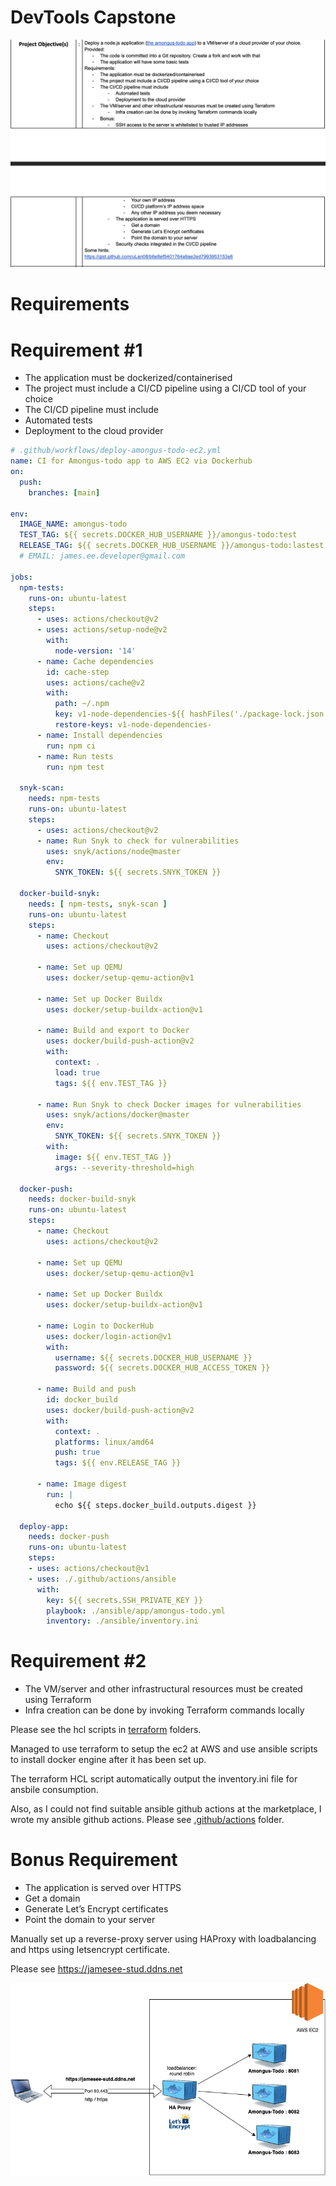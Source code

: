 # DevTools Capstone
![hw day3](docs/img/devtools-capstone.png)


# Requirements

# Requirement #1
- The application must be dockerized/containerised
- The project must include a CI/CD pipeline using a CI/CD tool of your choice
- The CI/CD pipeline must include
- Automated tests
- Deployment to the cloud provider

```yaml
# .github/workflows/deploy-amongus-todo-ec2.yml
name: CI for Amongus-todo app to AWS EC2 via Dockerhub
on:
  push:
    branches: [main]

env:
  IMAGE_NAME: amongus-todo
  TEST_TAG: ${{ secrets.DOCKER_HUB_USERNAME }}/amongus-todo:test
  RELEASE_TAG: ${{ secrets.DOCKER_HUB_USERNAME }}/amongus-todo:lastest
  # EMAIL: james.ee.developer@gmail.com

jobs:
  npm-tests:
    runs-on: ubuntu-latest
    steps:
      - uses: actions/checkout@v2
      - uses: actions/setup-node@v2
        with:
          node-version: '14'
      - name: Cache dependencies
        id: cache-step
        uses: actions/cache@v2
        with:
          path: ~/.npm
          key: v1-node-dependencies-${{ hashFiles('./package-lock.json') }}
          restore-keys: v1-node-dependencies-
      - name: Install dependencies
        run: npm ci
      - name: Run tests
        run: npm test

  snyk-scan:
    needs: npm-tests
    runs-on: ubuntu-latest
    steps:
      - uses: actions/checkout@v2
      - name: Run Snyk to check for vulnerabilities
        uses: snyk/actions/node@master
        env:
          SNYK_TOKEN: ${{ secrets.SNYK_TOKEN }}

  docker-build-snyk:
    needs: [ npm-tests, snyk-scan ]
    runs-on: ubuntu-latest
    steps:
      - name: Checkout
        uses: actions/checkout@v2

      - name: Set up QEMU
        uses: docker/setup-qemu-action@v1

      - name: Set up Docker Buildx
        uses: docker/setup-buildx-action@v1

      - name: Build and export to Docker
        uses: docker/build-push-action@v2
        with:
          context: .
          load: true
          tags: ${{ env.TEST_TAG }}

      - name: Run Snyk to check Docker images for vulnerabilities
        uses: snyk/actions/docker@master
        env:
          SNYK_TOKEN: ${{ secrets.SNYK_TOKEN }}
        with:
          image: ${{ env.TEST_TAG }}
          args: --severity-threshold=high
          
  docker-push:
    needs: docker-build-snyk
    runs-on: ubuntu-latest
    steps:
      - name: Checkout
        uses: actions/checkout@v2

      - name: Set up QEMU
        uses: docker/setup-qemu-action@v1

      - name: Set up Docker Buildx
        uses: docker/setup-buildx-action@v1

      - name: Login to DockerHub
        uses: docker/login-action@v1
        with:
          username: ${{ secrets.DOCKER_HUB_USERNAME }}
          password: ${{ secrets.DOCKER_HUB_ACCESS_TOKEN }}

      - name: Build and push
        id: docker_build
        uses: docker/build-push-action@v2
        with:
          context: .
          platforms: linux/amd64
          push: true
          tags: ${{ env.RELEASE_TAG }}

      - name: Image digest
        run: |
          echo ${{ steps.docker_build.outputs.digest }}

  deploy-app:
    needs: docker-push
    runs-on: ubuntu-latest
    steps:
    - uses: actions/checkout@v1
    - uses: ./.github/actions/ansible
      with: 
        key: ${{ secrets.SSH_PRIVATE_KEY }}
        playbook: ./ansible/app/amongus-todo.yml
        inventory: ./ansible/inventory.ini
```

# Requirement #2 

- The VM/server and other infrastructural resources must be created using Terraform
- Infra creation can be done by invoking Terraform commands locally

Please see the hcl scripts in [terraform](terraform) folders.

Managed to use terraform to setup the ec2 at AWS and use ansible scripts to install docker engine after it has been set up.

The terraform HCL script automatically output the inventory.ini file for ansbile consumption.

Also, as I could not find suitable ansible github actions at the marketplace, I wrote my ansible github actions. Please see [.github/actions](.github/actions) folder.

# Bonus Requirement

- The application is served over HTTPS
- Get a domain
- Generate Let’s Encrypt certificates
- Point the domain to your server

Manually set up a reverse-proxy server using HAProxy with loadbalancing and https using letsencrypt certificate.

Please see https://jamesee-stud.ddns.net

![devtools-capstone deployment](docs/img/devtools-capstone-deploy.png)